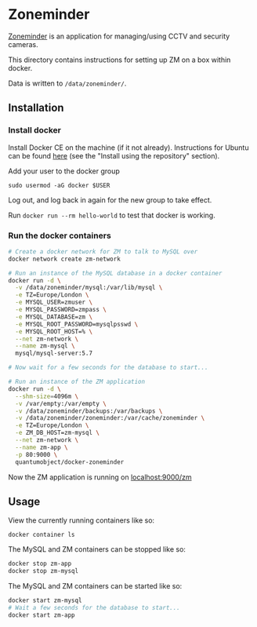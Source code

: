 # Zoneminder

[Zoneminder](https://github.com/ZoneMinder/zoneminder) is an application for
managing/using CCTV and security cameras.

This directory contains instructions for setting up ZM on a box within docker.

Data is written to `/data/zoneminder/`.


## Installation

### Install docker

Install Docker CE on the machine (if it not already). Instructions for Ubuntu can
be found [here](https://docs.docker.com/install/linux/docker-ce/ubuntu/) (see
the "Install using the repository" section).

Add your user to the docker group

```
sudo usermod -aG docker $USER
```

Log out, and log back in again for the new group to take effect.

Run `docker run --rm hello-world` to test that docker is working.

### Run the docker containers

```sh
# Create a docker network for ZM to talk to MySQL over
docker network create zm-network

# Run an instance of the MySQL database in a docker container
docker run -d \
  -v /data/zoneminder/mysql:/var/lib/mysql \
  -e TZ=Europe/London \
  -e MYSQL_USER=zmuser \
  -e MYSQL_PASSWORD=zmpass \
  -e MYSQL_DATABASE=zm \
  -e MYSQL_ROOT_PASSWORD=mysqlpsswd \
  -e MYSQL_ROOT_HOST=% \
  --net zm-network \
  --name zm-mysql \
  mysql/mysql-server:5.7

# Now wait for a few seconds for the database to start...

# Run an instance of the ZM application
docker run -d \
  --shm-size=4096m \
  -v /var/empty:/var/empty \
  -v /data/zoneminder/backups:/var/backups \
  -v /data/zoneminder/zoneminder:/var/cache/zoneminder \
  -e TZ=Europe/London \
  -e ZM_DB_HOST=zm-mysql \
  --net zm-network \
  --name zm-app \
  -p 80:9000 \
  quantumobject/docker-zoneminder
```

Now the ZM application is running on [localhost:9000/zm](localhost:9000/zm)

## Usage

View the currently running containers like so:

```
docker container ls
```

The MySQL and ZM containers can be stopped like so:

```sh
docker stop zm-app
docker stop zm-mysql
```

The MySQL and ZM containers can be started like so:

```sh
docker start zm-mysql
# Wait a few seconds for the database to start...
docker start zm-app
```
